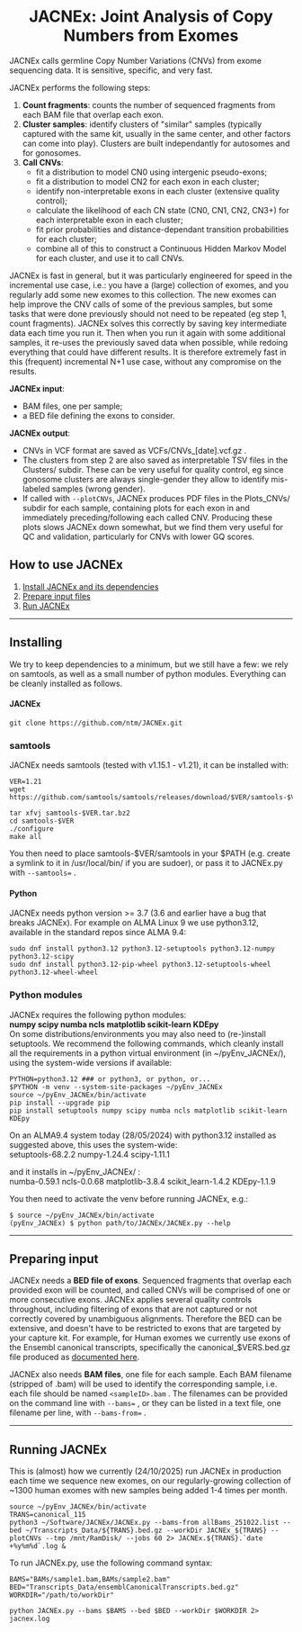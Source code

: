 <h1 align="center"> JACNEx: Joint Analysis of Copy Numbers from Exomes</h1>

JACNEx calls germline Copy Number Variations (CNVs) from exome sequencing data.
It is sensitive, specific, and very fast.

JACNEx performs the following steps:
1. **Count fragments**: counts the number of sequenced fragments from each BAM file that overlap each exon.
2. **Cluster samples**: identify clusters of "similar" samples (typically captured with the same kit, usually
in the same center, and other factors can come into play). Clusters are built independantly for autosomes and
for gonosomes.
3. **Call CNVs**:
   - fit a distribution to model CN0 using intergenic pseudo-exons;
   - fit a distribution to model CN2 for each exon in each cluster;
   - identify non-interpretable exons in each cluster (extensive quality control);
   - calculate the likelihood of each CN state (CN0, CN1, CN2, CN3+) for each interpretable exon in each cluster;
   - fit prior probabilities and distance-dependant transition probabilities for each cluster;
   - combine all of this to construct a Continuous Hidden Markov Model for each cluster, and use it to call CNVs.


JACNEx is fast in general, but it was particularly engineered for speed in the incremental use case, i.e.:
you have a (large) collection of exomes, and you regularly add some new exomes to this collection.
The new exomes can help improve the CNV calls of some of the previous samples, but some tasks
that were done previously should not need to be repeated (eg step 1, count fragments).
JACNEx solves this correctly by saving key intermediate data each time you run it.
Then when you run it again with some additional samples, it re-uses the previously saved data when
possible, while redoing everything that could have different results.
It is therefore extremely fast in this (frequent) incremental N+1 use case, without any compromise on the results.


**JACNEx input**:
- BAM files, one per sample;
- a BED file defining the exons to consider.


**JACNEx output**:
- CNVs in VCF format are saved as VCFs/CNVs_[date].vcf.gz .
- The clusters from step 2 are also saved as interpretable TSV files in the Clusters/ subdir.
  These can be very useful for quality control, eg since gonosome clusters are always single-gender
  they allow to identify mis-labeled samples (wrong gender).
- If called with `--plotCNVs`, JACNEx produces PDF files in the Plots_CNVs/ subdir for each sample,
  containing plots for each exon in and immediately preceding/following each called CNV.
  Producing these plots slows JACNEx down somewhat, but we find them very useful for QC and validation,
  particularly for CNVs with lower GQ scores.


## How to use JACNEx
1. [Install JACNEx and its dependencies](#installing)
2. [Prepare input files](#preparing-input)
3. [Run JACNEx](#running-jacnex)


<hr>

## Installing
We try to keep dependencies to a minimum, but we still have a few: we rely on samtools,
as well as a small number of python modules. Everything can be cleanly installed as follows.

#### JACNEx
`git clone https://github.com/ntm/JACNEx.git`

### samtools
JACNEx needs samtools (tested with v1.15.1 - v1.21), it can be installed with: <br>
```
VER=1.21
wget https://github.com/samtools/samtools/releases/download/$VER/samtools-$VER.tar.bz2

tar xfvj samtools-$VER.tar.bz2
cd samtools-$VER
./configure
make all
```
You then need to place samtools-$VER/samtools in your $PATH (e.g. create a symlink to it in
/usr/local/bin/ if you are sudoer), or pass it to JACNEx.py with `--samtools=` .

#### Python
JACNEx needs python version >= 3.7 (3.6 and earlier have a bug that breaks JACNEx).
For example on ALMA Linux 9 we use python3.12, available in the standard repos since ALMA 9.4:
```
sudo dnf install python3.12 python3.12-setuptools python3.12-numpy python3.12-scipy
sudo dnf install python3.12-pip-wheel python3.12-setuptools-wheel python3.12-wheel-wheel
```

### Python modules
JACNEx requires the following python modules:<br>
**numpy scipy numba ncls matplotlib scikit-learn KDEpy**<br>
On some distributions/environments you may also need to (re-)install setuptools.
We recommend the following commands, which cleanly install all the requirements in
a python virtual environment (in ~/pyEnv_JACNEx/), using the system-wide versions if available:
```
PYTHON=python3.12 ### or python3, or python, or...
$PYTHON -m venv --system-site-packages ~/pyEnv_JACNEx
source ~/pyEnv_JACNEx/bin/activate
pip install --upgrade pip
pip install setuptools numpy scipy numba ncls matplotlib scikit-learn KDEpy
```
On an ALMA9.4 system today (28/05/2024) with python3.12 installed as suggested above, this uses
the system-wide:<br>
setuptools-68.2.2 numpy-1.24.4 scipy-1.11.1

and it installs in ~/pyEnv_JACNEx/ :<br>
numba-0.59.1 ncls-0.0.68 matplotlib-3.8.4 scikit_learn-1.4.2 KDEpy-1.1.9

You then need to activate the venv before running JACNEx, e.g.:
```
$ source ~/pyEnv_JACNEx/bin/activate
(pyEnv_JACNEx) $ python path/to/JACNEx/JACNEx.py --help
```

<hr>

## Preparing input
JACNEx needs a **BED file of exons**. Sequenced fragments that overlap each provided exon
will be counted, and called CNVs will be comprised of one or more consecutive exons.
JACNEx applies several quality controls throughout, including filtering of exons that
are not captured or not correctly covered by unambiguous alignments. Therefore the BED
can be extensive, and doesn't have to be restricted to exons that are targeted by your
capture kit.
For example, for Human exomes we currently use exons of the Ensembl canonical transcripts,
specifically the canonical_$VERS.bed.gz file produced as
[documented here](https://github.com/ntm/grexome-TIMC-Secondary/tree/master/Transcripts_Data).

JACNEx also needs **BAM files**, one file for each sample. Each BAM filename (stripped of .bam)
will be used to identify the corresponding sample, i.e. each file should be named `<sampleID>.bam` .
The filenames can be provided on the command line with `--bams=` , or they can be listed in a text file,
one filename per line, with `--bams-from=` .


<hr>

## Running JACNEx
This is (almost) how we currently (24/10/2025) run JACNEx in production each time we sequence new exomes,
on our regularly-growing collection of ~1300 human exomes with new samples being added 1-4 times per month.
```
source ~/pyEnv_JACNEx/bin/activate
TRANS=canonical_115
python3 ~/Software/JACNEx/JACNEx.py --bams-from allBams_251022.list --bed ~/Transcripts_Data/${TRANS}.bed.gz --workDir JACNEx_${TRANS} --plotCNVs --tmp /mnt/RamDisk/ --jobs 60 2> JACNEx.${TRANS}.`date +%y%m%d`.log &
```

To run JACNEx.py, use the following command syntax:
```
BAMS="BAMs/sample1.bam,BAMs/sample2.bam"
BED="Transcripts_Data/ensemblCanonicalTranscripts.bed.gz"
WORKDIR="/path/to/workDir"

python JACNEx.py --bams $BAMS --bed $BED --workDir $WORKDIR 2> jacnex.log
```

